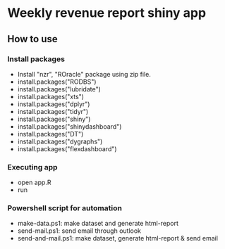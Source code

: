 # Weekly revenue report shiny app

## How to use

### Install packages

- Install "nzr", "ROracle" package using zip file.
- install.packages("RODBS")
- install.packages("lubridate")
- install.packages("xts")
- install.packages("dplyr")
- install.packages("tidyr")
- install.packages("shiny")
- install.packages("shinydashboard")
- install.packages("DT")
- install.packages("dygraphs")
- install.packages("flexdashboard")

### Executing app

- open app.R
- run 

### Powershell script for automation

- make-data.ps1: make dataset and generate html-report
- send-mail.ps1: send email through outlook
- send-and-mail.ps1:  make dataset, generate html-report & send email


